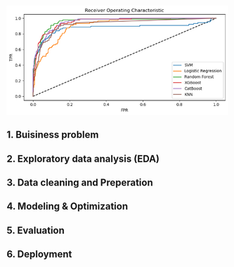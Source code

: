 <img title="ROC Curves" alt="Alt text" src="/images/ROCCurve.png">

## 1. Buisiness problem
## 2. Exploratory data analysis (EDA) 
## 3. Data cleaning and Preperation
## 4. Modeling & Optimization
## 5. Evaluation
## 6. Deployment


